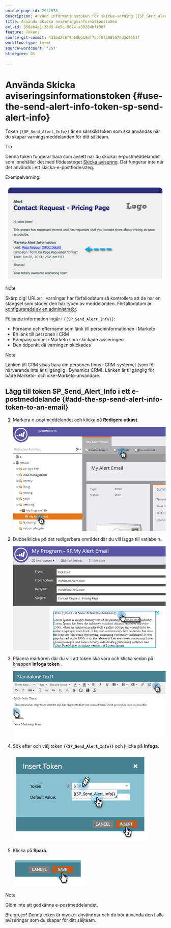 ```yaml
---
unique-page-id: 2952678
description: Använd informationstoken för skicka-varning {{SP_Send_Alert_Info}} - Marketo Docs - produktdokumentation
title: Använda Skicka aviseringsinformationstoken
exl-id: 950eb4d1-35d5-4e5c-9624-a38284bff987
feature: Tokens
source-git-commit: 431bd258f9a68bbb9df7acf043085578d3d91b1f
workflow-type: tm+mt
source-wordcount: '257'
ht-degree: 0%

---
```


# Använda Skicka aviseringsinformationstoken {#use-the-send-alert-info-token-sp-send-alert-info}

Token `{{SP_Send_Alert_Info}}` är en särskild token som ska användas när du skapar varningsmeddelanden för ditt säljteam.

>[!TIP]
>
>Denna token fungerar bara som avsett när du skickar e-postmeddelandet som innehåller det med flödessteget [Skicka avisering](/help/marketo/product-docs/core-marketo-concepts/smart-campaigns/flow-actions/send-alert.md). Det fungerar inte när det används i ett skicka-e-postflödessteg.

Exempelvarning:

![](assets/image2014-9-25-15-3a17-3a58.png)

>[!NOTE]
>
>Skärp dig! URL:er i varningar har förfallodatum så kontrollera att de har en stängsel som stöder den här typen av meddelanden. Förfallodatum är [konfigurerade av en administratör](/help/marketo/product-docs/administration/settings/edit-link-expiration-in-reports-and-alerts.md).

Följande information ingår i `{{SP_Send_Alert_Info}}`:

* Förnamn och efternamn som länk till personinformationen i Marketo
* En länk till personen i CRM
* Kampanjnamnet i Marketo som skickade aviseringen
* Den tidpunkt då varningen skickades

>[!NOTE]
>
>Länken till CRM visas bara om personen finns i CRM-systemet (som för närvarande inte är tillgänglig i Dynamics CRM). Länken är tillgänglig för både Marketo- och icke-Marketo-användare.

## Lägg till token SP_Send_Alert_Info i ett e-postmeddelande {#add-the-sp-send-alert-info-token-to-an-email}

1. Markera e-postmeddelandet och klicka på **Redigera utkast**.

   ![](assets/one-3.png)

1. Dubbelklicka på det redigerbara området där du vill lägga till variabeln.

   ![](assets/two-3.png)

1. Placera markören där du vill att token ska vara och klicka sedan på knappen **Infoga token** .

   ![](assets/three-3.png)

1. Sök efter och välj token **`{{SP_Send_Alert_Info}}`** och klicka på **Infoga**.

   ![](assets/image2014-9-25-15-3a19-3a11.png)

1. Klicka på **Spara**.

   ![](assets/image2014-9-25-15-3a19-3a24.png)

>[!NOTE]
>
>Glöm inte att godkänna e-postmeddelandet.

Bra grejer! Denna token är mycket användbar och du bör använda den i alla aviseringar som du skapar för ditt säljteam.
